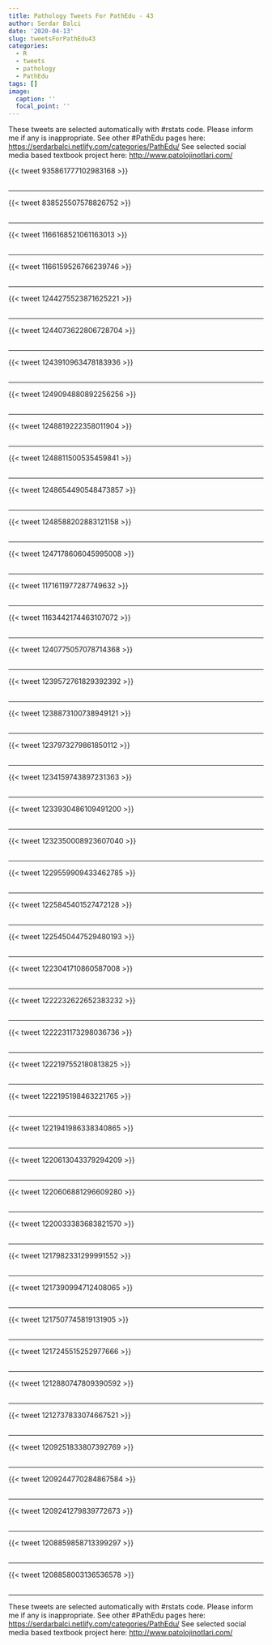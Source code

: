 ```yaml
---
title: Pathology Tweets For PathEdu - 43
author: Serdar Balci
date: '2020-04-13'
slug: tweetsForPathEdu43
categories:
  - R
  - tweets
  - pathology
  - PathEdu
tags: []
image:
  caption: ''
  focal_point: ''
---
```



These tweets are selected automatically with #rstats code. Please inform me if any is inappropriate.
See other #PathEdu pages here: https://serdarbalci.netlify.com/categories/PathEdu/ 
See selected social media based textbook project here: http://www.patolojinotlari.com/

{{< tweet 935861777102983168 >}}
<br>
<br>
<hr>
{{< tweet 838525507578826752 >}}
<br>
<br>
<hr>
{{< tweet 1166168521061163013 >}}
<br>
<br>
<hr>
{{< tweet 1166159526766239746 >}}
<br>
<br>
<hr>
{{< tweet 1244275523871625221 >}}
<br>
<br>
<hr>
{{< tweet 1244073622806728704 >}}
<br>
<br>
<hr>
{{< tweet 1243910963478183936 >}}
<br>
<br>
<hr>
{{< tweet 1249094880892256256 >}}
<br>
<br>
<hr>
{{< tweet 1248819222358011904 >}}
<br>
<br>
<hr>
{{< tweet 1248811500535459841 >}}
<br>
<br>
<hr>
{{< tweet 1248654490548473857 >}}
<br>
<br>
<hr>
{{< tweet 1248588202883121158 >}}
<br>
<br>
<hr>
{{< tweet 1247178606045995008 >}}
<br>
<br>
<hr>
{{< tweet 1171611977287749632 >}}
<br>
<br>
<hr>
{{< tweet 1163442174463107072 >}}
<br>
<br>
<hr>
{{< tweet 1240775057078714368 >}}
<br>
<br>
<hr>
{{< tweet 1239572761829392392 >}}
<br>
<br>
<hr>
{{< tweet 1238873100738949121 >}}
<br>
<br>
<hr>
{{< tweet 1237973279861850112 >}}
<br>
<br>
<hr>
{{< tweet 1234159743897231363 >}}
<br>
<br>
<hr>
{{< tweet 1233930486109491200 >}}
<br>
<br>
<hr>
{{< tweet 1232350008923607040 >}}
<br>
<br>
<hr>
{{< tweet 1229559909433462785 >}}
<br>
<br>
<hr>
{{< tweet 1225845401527472128 >}}
<br>
<br>
<hr>
{{< tweet 1225450447529480193 >}}
<br>
<br>
<hr>
{{< tweet 1223041710860587008 >}}
<br>
<br>
<hr>
{{< tweet 1222232622652383232 >}}
<br>
<br>
<hr>
{{< tweet 1222231173298036736 >}}
<br>
<br>
<hr>
{{< tweet 1222197552180813825 >}}
<br>
<br>
<hr>
{{< tweet 1222195198463221765 >}}
<br>
<br>
<hr>
{{< tweet 1221941986338340865 >}}
<br>
<br>
<hr>
{{< tweet 1220613043379294209 >}}
<br>
<br>
<hr>
{{< tweet 1220606881296609280 >}}
<br>
<br>
<hr>
{{< tweet 1220033383683821570 >}}
<br>
<br>
<hr>
{{< tweet 1217982331299991552 >}}
<br>
<br>
<hr>
{{< tweet 1217390994712408065 >}}
<br>
<br>
<hr>
{{< tweet 1217507745819131905 >}}
<br>
<br>
<hr>
{{< tweet 1217245515252977666 >}}
<br>
<br>
<hr>
{{< tweet 1212880747809390592 >}}
<br>
<br>
<hr>
{{< tweet 1212737833074667521 >}}
<br>
<br>
<hr>
{{< tweet 1209251833807392769 >}}
<br>
<br>
<hr>
{{< tweet 1209244770284867584 >}}
<br>
<br>
<hr>
{{< tweet 1209241279839772673 >}}
<br>
<br>
<hr>
{{< tweet 1208859858713399297 >}}
<br>
<br>
<hr>
{{< tweet 1208858003136536578 >}}
<br>
<br>
<hr>


These tweets are selected automatically with #rstats code. Please inform me if any is inappropriate.
See other #PathEdu pages here: https://serdarbalci.netlify.com/categories/PathEdu/ 
See selected social media based textbook project here: http://www.patolojinotlari.com/
